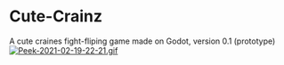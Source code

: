 # Cute-Crainz

A cute craines fight-fliping game made on Godot, version 0.1 (prototype)
[![Peek-2021-02-19-22-21.gif](https://i.postimg.cc/d1RLvS3f/Peek-2021-02-19-22-21.gif)](https://postimg.cc/hzjS1s98)
